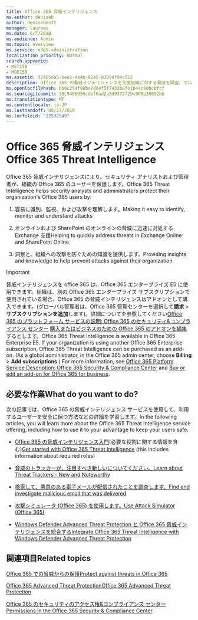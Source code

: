 ```yaml
---
title: Office 365 脅威インテリジェンス
ms.author: deniseb
author: denisebmsft
manager: laurawi
ms.date: 6/7/2018
ms.audience: Admin
ms.topic: overview
ms.service: o365-administration
localization_priority: Normal
search.appverid:
- MET150
- MOE150
ms.assetid: 32405da5-bee1-4a4b-82e5-8399df94c512
description: Office 365 の脅威インテリジェンスを支援組織に対する脅威を調査、マルウェア、フィッシング、および Office 365 がお客様に代わって、検出されたその他の攻撃への対応、および脅威の評価指標の検索を行う方法を紹介します。脅威インテリジェンスは、セキュリティとコンプライアンスのシステム製品と Office 365 の E5 に作成されます。
ms.openlocfilehash: bb6c254f90ba2d6ef5f7432b6fe1b44c80bcbfcf
ms.sourcegitcommit: 36c5466056cdef6ad2a8d9372f2bc009a30892bb
ms.translationtype: MT
ms.contentlocale: ja-JP
ms.lasthandoff: 08/27/2018
ms.locfileid: "22532549"
---
```

# <a name="office-365-threat-intelligence"></a><span data-ttu-id="e394d-104">Office 365 脅威インテリジェンス</span><span class="sxs-lookup"><span data-stu-id="e394d-104">Office 365 Threat Intelligence</span></span>

<span data-ttu-id="e394d-105">Office 365 脅威インテリジェンスにより、セキュリティ アナリストおよび管理者が、組織の Office 365 のユーザーを保護します。</span><span class="sxs-lookup"><span data-stu-id="e394d-105">Office 365 Threat Intelligence helps security analysts and administrators protect their organization's Office 365 users by:</span></span>
  
1. <span data-ttu-id="e394d-106">容易に識別、監視、および攻撃を理解します。</span><span class="sxs-lookup"><span data-stu-id="e394d-106">Making it easy to identify, monitor and understand attacks</span></span>
    
2. <span data-ttu-id="e394d-107">オンラインおよび SharePoint のオンラインの脅威に迅速に対処する Exchange 支援</span><span class="sxs-lookup"><span data-stu-id="e394d-107">Helping to quickly address threats in Exchange Online and SharePoint Online</span></span>
    
3. <span data-ttu-id="e394d-108">洞察と、組織への攻撃を防ぐための知識を提供します。</span><span class="sxs-lookup"><span data-stu-id="e394d-108">Providing insights and knowledge to help prevent attacks against their organization</span></span>
    
> [!IMPORTANT]
> <span data-ttu-id="e394d-p102">脅威インテリジェンスを office 365 は、Office 365 エンタープライズ E5 に使用できます。組織は、別の Office 365 エンタープライズ サブスクリプションで使用されている場合、Office 365 の脅威インテリジェンスはアドオンとして購入できます。(グローバル管理者は、Office 365 管理センターを選択して**請求** \> **サブスクリプションを追加**します)。詳細についてを参照してください[Office 365 のプラットフォーム サービスの説明: Office 365 のセキュリティ&amp;コンプライアンス センター](https://technet.microsoft.com/en-us/library/dn933793.aspx) [購入またはビジネスのための Office 365 のアドオンを編集](https://support.office.com/article/4e7b57d6-b93b-457d-aecd-0ea58bff07a6)するとします。</span><span class="sxs-lookup"><span data-stu-id="e394d-p102">Office 365 Threat Intelligence is available in Office 365 Enterprise E5. If your organization is using another Office 365 Enterprise subscription, Office 365 Threat Intelligence can be purchased as an add-on. (As a global administrator, in the Office 365 admin center, choose **Billing** \> **Add subscriptions**.) For more information, see [Office 365 Platform Service Description: Office 365 Security &amp; Compliance Center](https://technet.microsoft.com/en-us/library/dn933793.aspx) and [Buy or edit an add-on for Office 365 for business](https://support.office.com/article/4e7b57d6-b93b-457d-aecd-0ea58bff07a6).</span></span> 
  
## <a name="what-do-you-want-to-do"></a><span data-ttu-id="e394d-112">必要な作業</span><span class="sxs-lookup"><span data-stu-id="e394d-112">What do you want to do?</span></span>

<span data-ttu-id="e394d-113">次の記事では、Office 365 の脅威インテリジェンス サービスを使用して、利用するユーザーを安全に保つ方法などの詳細を学習します。</span><span class="sxs-lookup"><span data-stu-id="e394d-113">In the following articles, you will learn more about the Office 365 Threat Intelligence service offering, including how to use it to your advantage to keep your users safe.</span></span>
  
- <span data-ttu-id="e394d-114">[Office 365 の脅威インテリジェンス入門](get-started-with-ti.md)(必要な役割に関する情報を含む)</span><span class="sxs-lookup"><span data-stu-id="e394d-114">[Get started with Office 365 Threat Intelligence](get-started-with-ti.md) (this includes information about required roles)</span></span> 
    
- [<span data-ttu-id="e394d-115">脅威のトラッカーが、注目すべき新しいについてください。</span><span class="sxs-lookup"><span data-stu-id="e394d-115">Learn about Threat Trackers - New and Noteworthy</span></span>](threat-trackers.md)
    
- [<span data-ttu-id="e394d-116">検索して、悪意のある電子メールが配信されたことを調査します。</span><span class="sxs-lookup"><span data-stu-id="e394d-116">Find and investigate malicious email that was delivered</span></span>](investigate-malicious-email-that-was-delivered.md)
    
- [<span data-ttu-id="e394d-117">攻撃シミュレータ (Office 365) を使用します。</span><span class="sxs-lookup"><span data-stu-id="e394d-117">Use Attack Simulator (Office 365)</span></span>](attack-simulator.md)
    
- [<span data-ttu-id="e394d-118">Windows Defender Advanced Threat Protection と Office 365 脅威インテリジェンスを統合する</span><span class="sxs-lookup"><span data-stu-id="e394d-118">Integrate Office 365 Threat Intelligence with Windows Defender Advanced Threat Protection</span></span>](integrate-office-365-ti-with-wdatp.md)
    
## <a name="related-topics"></a><span data-ttu-id="e394d-119">関連項目</span><span class="sxs-lookup"><span data-stu-id="e394d-119">Related topics</span></span>

[<span data-ttu-id="e394d-120">Office 365 での脅威からの保護</span><span class="sxs-lookup"><span data-stu-id="e394d-120">Protect against threats in Office 365</span></span>](protect-against-threats.md)
  
[<span data-ttu-id="e394d-121">Office 365 Advanced Threat Protection</span><span class="sxs-lookup"><span data-stu-id="e394d-121">Office 365 Advanced Threat Protection</span></span>](office-365-atp.md)
  
[<span data-ttu-id="e394d-122">Office 365 のセキュリティのアクセス権&amp;コンプライアンス センター</span><span class="sxs-lookup"><span data-stu-id="e394d-122">Permissions in the Office 365 Security &amp; Compliance Center</span></span>](permissions-in-the-security-and-compliance-center.md)
  

